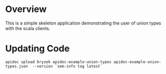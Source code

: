 Overview
========
This is a simple skeleton application demonstrating the user of union
types with the scala clients.


Updating Code
=============

    apidoc upload bryzek apidoc-example-union-types apidoc-example-union-types.json  --version `sem-info tag latest`
